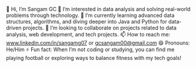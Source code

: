👋 Hi, I’m Sangam GC
👀 I’m interested in data analysis and solving real-world problems through technology.
🌱 I’m currently learning advanced data structures, algorithms, and diving deeper into Java and Python for data-driven projects.
💞️ I’m looking to collaborate on projects related to data analysis, web development, and tech projects.
📫 How to reach me: www.linkedin.com/in/sangamg07  or gcsangam00@gmail.com
😄 Pronouns: He/Him
⚡ Fun fact: When I’m not coding or studying, you can find me playing football or exploring ways to balance fitness with my tech goals!

